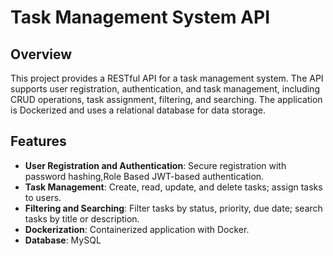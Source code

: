 # Task Management System API

## Overview

This project provides a RESTful API for a task management system. The API supports user registration, authentication, and task management, including CRUD operations, task assignment, filtering, and searching. The application is Dockerized and uses a relational database for data storage.

## Features

- **User Registration and Authentication**: Secure registration with password hashing,Role Based JWT-based authentication.
- **Task Management**: Create, read, update, and delete tasks; assign tasks to users.
- **Filtering and Searching**: Filter tasks by status, priority, due date; search tasks by title or description.
- **Dockerization**: Containerized application with Docker.
- **Database**: MySQL
